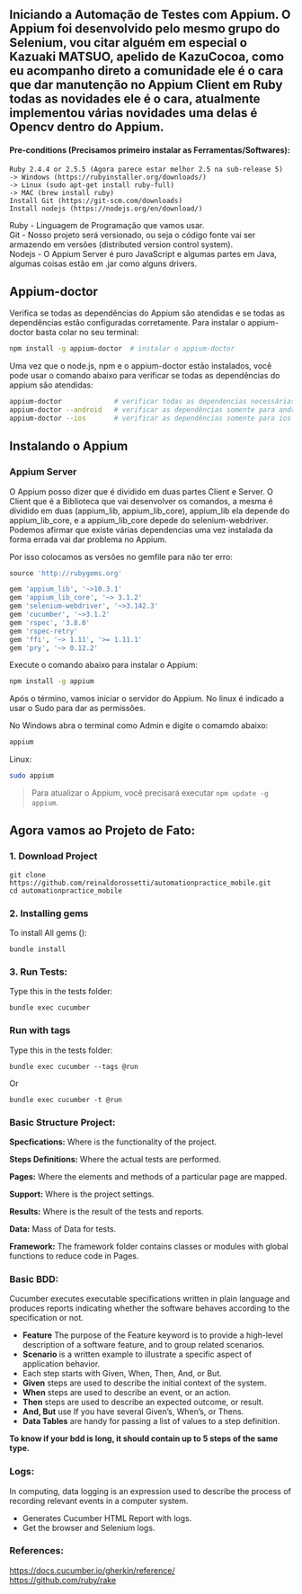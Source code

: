## Iniciando a Automação de Testes com Appium. O Appium foi desenvolvido pelo mesmo grupo do Selenium, vou citar alguém em especial o Kazuaki MATSUO, apelido de KazuCocoa, como eu acompanho direto a comunidade ele é o cara que dar manutenção no Appium Client em Ruby todas as novidades ele é o cara, atualmente implementou várias novidades uma delas é Opencv dentro do Appium.

#### Pre-conditions (Precisamos primeiro instalar as Ferramentas/Softwares):

    Ruby 2.4.4 or 2.5.5 (Agora parece estar melhor 2.5 na sub-release 5)
    -> Windows (https://rubyinstaller.org/downloads/)
    -> Linux (sudo apt-get install ruby-full)
    -> MAC (brew install ruby)
    Install Git (https://git-scm.com/downloads)
    Install nodejs (https://nodejs.org/en/download/)

Ruby - Linguagem de Programação que vamos usar.  
Git - Nosso projeto será versionado, ou seja o código fonte vai ser armazendo em versões (distributed version control system).  
Nodejs - O Appium Server é puro JavaScript e algumas partes em Java, algumas coisas estão em .jar como alguns drivers.  


## Appium-doctor
Verifica se todas as dependências do Appium são atendidas e se todas as dependências estão configuradas corretamente. Para instalar o appium-doctor basta colar no seu terminal:
```bash
npm install -g appium-doctor  # instalar o appium-doctor
```
Uma vez que o node.js, npm e o appium-doctor estão instalados, você pode usar o comando abaixo para verificar se todas as dependências do appium são atendidas:

```bash
appium-doctor             # verificar todas as dependencias necessárias para usar o appium
appium-doctor --android   # verificar as dependências somente para android
appium-doctor --ios       # verificar as dependências somente para ios
```

## Instalando o Appium

### Appium Server
O Appium posso dizer que é dividido em duas partes Client e Server. O Client que é a Biblioteca que vai desenvolver os comandos, a mesma é dividido em duas (appium_lib, appium_lib_core), appium_lib ela depende do appium_lib_core, e a appium_lib_core depede do selenium-webdriver. Podemos afirmar que existe várias dependencias uma vez instalada da forma errada vai dar problema no Appium.

Por isso colocamos as versões no gemfile para não ter erro:
```ruby
source 'http://rubygems.org'

gem 'appium_lib', '~>10.3.1'
gem 'appium_lib_core', '~> 3.1.2'
gem 'selenium-webdriver', '~>3.142.3'
gem 'cucumber', '~>3.1.2'
gem 'rspec', '3.8.0'
gem 'rspec-retry'
gem 'ffi', '~> 1.11', '>= 1.11.1'
gem 'pry', '~> 0.12.2'
```

Execute o comando abaixo para instalar o Appium:
```bash
npm install -g appium
```

Após o término, vamos iniciar o servidor do Appium. No linux é indicado a usar o Sudo para dar as permissões.

No Windows abra o terminal como Admin e digite o comamdo abaixo: 
```bash
appium
```

Linux:
```bash
sudo appium
```

> Para atualizar o Appium, você precisará executar `npm update -g appium`.

## Agora vamos ao Projeto de Fato:

### 1. Download Project
```shell
git clone https://github.com/reinaldorossetti/automationpractice_mobile.git
cd automationpractice_mobile
```

### 2. Installing gems
To install All gems ():
```shell
bundle install
```

### 3. Run Tests: 
Type this in the tests folder:
```shell
bundle exec cucumber
```
### Run with tags
Type this in the tests folder:
```shell
bundle exec cucumber --tags @run
```
Or
```shell
bundle exec cucumber -t @run
```

### Basic Structure Project:

**Specfications:** Where is the functionality of the project.

**Steps Definitions:** Where the actual tests are performed.

**Pages:** Where the elements and methods of a particular page are mapped.

**Support:** Where is the project settings.

**Results:** Where is the result of the tests and reports.

**Data:** Mass of Data for tests.

 **Framework:** The framework folder contains classes or modules with global functions to reduce code in Pages.


### Basic BDD:
Cucumber executes executable specifications written in plain language and produces reports indicating whether the software behaves according to the specification or not.
- **Feature** The purpose of the Feature keyword is to provide a high-level description of a software feature, and to group related scenarios.
- **Scenario** is a written example to illustrate a specific aspect of application behavior.
- Each step starts with Given, When, Then, And, or But. 
- **Given** steps are used to describe the initial context of the system.  
- **When** steps are used to describe an event, or an action.  
- **Then** steps are used to describe an expected outcome, or result.  
- **And, But** use If you have several Given’s, When’s, or Thens.
- **Data Tables** are handy for passing a list of values to a step definition.

**To know if your bdd is long, it should contain up to 5 steps of the same type.**


### Logs:  
In computing, data logging is an expression used to describe the process of recording relevant events in a computer system.  

- Generates Cucumber HTML Report with logs.  
- Get the browser and Selenium logs.  

### References:  
https://docs.cucumber.io/gherkin/reference/  
https://github.com/ruby/rake

